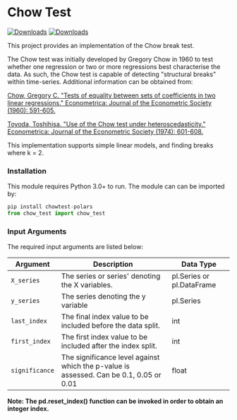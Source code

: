 # Chow Test

[![Downloads](https://pepy.tech/badge/chowtest-polars)](https://pepy.tech/project/chowtest) [![Downloads](https://pepy.tech/badge/chowtest-polars/month)](https://pepy.tech/project/chowtest-polars)

This project provides an implementation of the Chow break test.

The Chow test was initially developed by Gregory Chow in 1960 to test whether one regression or two or more regressions best characterise the data. As such, the Chow test is capable of detecting "structural breaks" within time-series. Additional information can be obtained from:

[Chow, Gregory C. "Tests of equality between sets of coefficients in two linear regressions." Econometrica: Journal of the Econometric Society (1960): 591-605.][abc]

[Toyoda, Toshihisa. "Use of the Chow test under heteroscedasticity." Econometrica: Journal of the Econometric Society (1974): 601-608.][def]

This implementation supports simple linear models, and finding breaks where k = 2.

### Installation

This module requires Python 3.0+ to run. The module can can be imported by:
```python
pip install chowtest-polars
from chow_test import chow_test
```

### Input Arguments

The required input arguments are listed below:

| **Argument**       | **Description**                                                                        | **Data Type**             |
|--------------------|----------------------------------------------------------------------------------------|---------------------------|
| ```X_series```     | The series or series' denoting the X variables.                                        | pl.Series or pl.DataFrame |
| ```y_series```     | The series denoting the y variable                                                     | pl.Series                 |
| ```last_index```   | The final index value to be included before the data split.                            | int                       |
| ```first_index```  | The first index value to be included after the index split.                            | int                       |
| ```significance``` | The significance level against which the p-value is assessed. Can be 0.1, 0.05 or 0.01 | float                     |

**Note: The pd.reset_index() function can be invoked in order to obtain an integer index.**


   [abc]: <https://www.jstor.org/stable/1910133?casa_token=5boKBERpursAAAAA%3ABCYkFnXnHBbM0c4thWh5rySthktrt5nLlWE1nwjKbHlwmpH5fTdQoAMzgv82adNdzRzoZBe01scMcO_lDf-mjemPUsRtOmbhXkCsuoc4tUXyWrlJi59Z3Q&seq=1#metadata_info_tab_contents>
   [def]: <https://www.jstor.org/stable/1911796?casa_token=4WNFjhaMRG8AAAAA%3AKzirHep7m9iaXUTF-q90Z-ZyHVHeolvk_cNUlOuZw2bQF4z4UmAvgvejjPlC9woHSTdzBx5PVFSHP1aFhbnvWve1aMPYGO90MkbUTAgQBk-wo6HzVLjLIw&seq=1#metadata_info_tab_contents>
